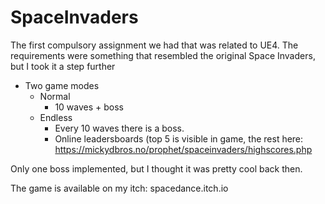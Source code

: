 # SpaceInvaders

The first compulsory assignment we had that was related to UE4. 
The requirements were something that resembled the original Space Invaders, but I took it a step further

- Two game modes
  - Normal
    - 10 waves + boss
  - Endless
    - Every 10 waves there is a boss.
    - Online leadersboards (top 5 is visible in game, the rest here: https://mickydbros.no/prophet/spaceinvaders/highscores.php

Only one boss implemented, but I thought it was pretty cool back then.

The game is available on my itch:
spacedance.itch.io
